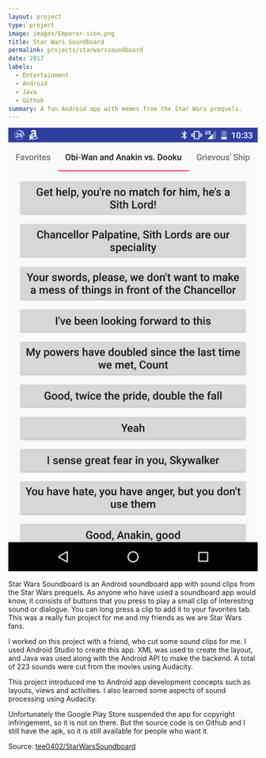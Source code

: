 ```yaml
---
layout: project
type: project
image: images/Emperor-icon.png
title: Star Wars Soundboard
permalink: projects/starwarssoundboard
date: 2017
labels:
  - Entertainment
  - Android
  - Java
  - Github
summary: A fun Android app with memes from the Star Wars prequels.
---
```


<img class="ui medium right floated image" src="../images/soundboard_screenshot_1.png">

Star Wars Soundboard is an Android soundboard app with sound clips from the Star Wars prequels. As anyone who have used a soundboard app would know, it consists of buttons that you press to play a small clip of interesting sound or dialogue. You can long press a clip to add it to your favorites tab. This was a really fun project for me and my friends as we are Star Wars fans.

I worked on this project with a friend, who cut some sound clips for me. I used Android Studio to create this app. XML was used to create the layout, and Java was used along with the Android API to make the backend. A total of 223 sounds were cut from the movies using Audacity.

This project introduced me to Android app development concepts such as layouts, views and activities. I also learned some aspects of sound processing using Audacity.

Unfortunately the Google Play Store suspended the app for copyright infringement, so it is not on there. But the source code is on Github and I still have the apk, so it is still available for people who want it.

Source: <a href="https://github.com/tee0402/StarWarsSoundboard"><i class="large github icon "></i>tee0402/StarWarsSoundboard</a>

